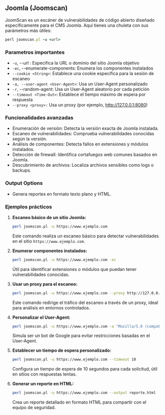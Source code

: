 ## Joomla (Joomscan)

JoomScan es un escáner de vulnerabilidades de código abierto diseñado específicamente para el CMS Joomla. Aquí tienes una chuleta con sus parámetros más útiles:

```ruby
perl joomscan.pl -u <url>
```

### Parametros importantes

- `-u`, --url <URL>: Especifica la URL o dominio del sitio Joomla objetivo
- `-ec`, --enumerate-components: Enumera los componentes instalados
- `--cookie <String>`: Establece una cookie específica para la sesión de escaneo
- `-a, --user-agent <User-Agent>`: Usa un User-Agent personalizado
- `-r`, --random-agent: Usa un User-Agent aleatorio por cada petición
- `--timeout <Time-Out>`: Establece el tiempo máximo de espera por respuesta
- `--proxy <proxy>:` Usa un proxy (por ejemplo, http://127.0.0.1:8080)

### Funcionalidades avanzadas
- Enumeración de versión: Detecta la versión exacta de Joomla instalada.
- Escaneo de vulnerabilidades: Comprueba vulnerabilidades conocidas según la versión.
- Análisis de componentes: Detecta fallos en extensiones y módulos instalados.
- Detección de firewall: Identifica cortafuegos web comunes basados en Joomla.
- Descubrimiento de archivos: Localiza archivos sensibles como logs o backups.

### Output Options
- Genera reportes en formato texto plano y HTML.

### Ejemplos prácticos

1. **Escaneo básico de un sitio Joomla:**
   ```bash
   perl joomscan.pl -u https://www.ejemplo.com
   ```
   Este comando realiza un escaneo básico para detectar vulnerabilidades en el sitio `https://www.ejemplo.com`.

2. **Enumerar componentes instalados:**
   ```bash
   perl joomscan.pl -u https://www.ejemplo.com -ec
   ```
   Útil para identificar extensiones o módulos que puedan tener vulnerabilidades conocidas.

3. **Usar un proxy para el escaneo:**
   ```bash
   perl joomscan.pl -u https://www.ejemplo.com --proxy http://127.0.0.1:8080
   ```
   Este comando redirige el tráfico del escaneo a través de un proxy, ideal para análisis en entornos controlados.

4. **Personalizar el User-Agent:**
   ```bash
   perl joomscan.pl -u https://www.ejemplo.com -a "Mozilla/5.0 (compatible; Googlebot/2.1; +http://www.google.com/bot.html)"
   ```
   Simula ser un bot de Google para evitar restricciones basadas en el User-Agent.

5. **Establecer un tiempo de espera personalizado:**
   ```bash
   perl joomscan.pl -u https://www.ejemplo.com --timeout 10
   ```
   Configura un tiempo de espera de 10 segundos para cada solicitud, útil en sitios con respuestas lentas.

6. **Generar un reporte en HTML:**
   ```bash
   perl joomscan.pl -u https://www.ejemplo.com --output reporte.html
   ```
   Crea un reporte detallado en formato HTML para compartir con el equipo de seguridad.